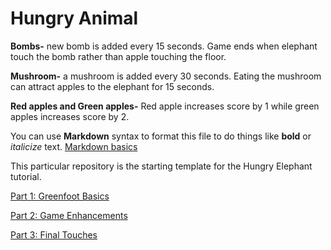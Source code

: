 # Hungry Animal

**Bombs-**
new bomb is added every 15 seconds. Game ends when elephant touch the bomb rather than apple touching the floor.

**Mushroom-**
a mushroom is added every 30 seconds. Eating the mushroom can attract apples to the elephant for 15 seconds.

**Red apples and Green apples-**
Red apple increases score by 1 while green apples increases score by 2.







You can use **Markdown** syntax to format this file to do things like **bold** or *italicize* text.
[Markdown basics](https://www.markdownguide.org/getting-started/)

This particular repository is the starting template for the Hungry Elephant tutorial.

[Part 1: Greenfoot Basics](https://youtu.be/zxaa3X0MihI)

[Part 2: Game Enhancements](https://youtu.be/TwID9i0Ey6o)

[Part 3: Final Touches](https://youtu.be/GT-eFwa4Abc)
